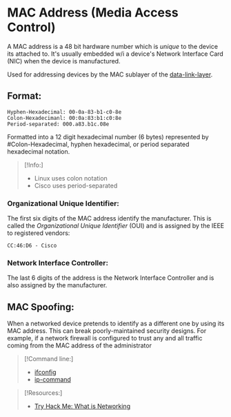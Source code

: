
# MAC Address (Media Access Control)
A MAC address is a 48 bit hardware number which is *unique* to the device its attached to. It's usually embedded w/i a device's Network Interface Card (NIC) when the device is manufactured.

Used for addressing devices by the MAC sublayer of the [data-link-layer](/networking/OSI/data-link-layer.md).

## Format:
```
Hyphen-Hexadecimal: 00-0a-83-b1-c0-8e
Colon-Hexadecimanl: 00:0a:83:b1:c0:8e
Period-separated: 000.a83.b1c.08e
```
Formatted into a 12 digit hexadecimal number (6 bytes) represented by #Colon-Hexadecimal, hyphen hexadecimal, or period separated hexadecimal notation.

>[!Info:]
> - Linux uses colon notation
> - Cisco uses period-separated

### Organizational Unique Identifier:
The first six digits of the MAC address identify the manufacturer. This is called the *Organizational Unique Identifier* (OUI) and is assigned by the IEEE to registered vendors:
``` 
CC:46:D6 - Cisco
```

### Network Interface Controller:
The last 6 digits of the address is the Network Interface Controller and is also assigned by the manufacturer.

## MAC Spoofing:
When a networked device pretends to identify as a different one by using its MAC address. This can break poorly-maintained security designs. For example, if a network firewall is configured to trust any and all traffic coming from the MAC address of the administrator

>[!Command line:]
> - [ifconfig](/CLI-tools/ifconfig.md)
> - [ip-command](/CLI-tools/ip-command.md)

> [!Resources:]
> - [Try Hack Me: What is Networking](https://tryhackme.com/room/whatisnetworking)

